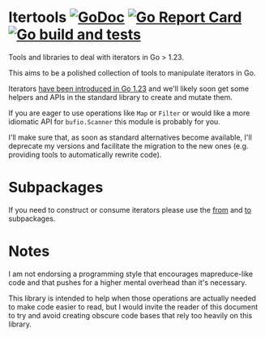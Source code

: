 # Itertools [![GoDoc](https://pkg.go.dev/badge/github.com/empijei/itertools)](https://pkg.go.dev/github.com/empijei/itertools) [![Go Report Card](https://goreportcard.com/badge/github.com/empijei/itertools)](https://goreportcard.com/report/github.com/empijei/itertools) [![Go build and tests](https://github.com/empijei/itertools/actions/workflows/go.yml/badge.svg)](https://github.com/empijei/itertools/actions/workflows/go.yml)

Tools and libraries to deal with iterators in Go > 1.23.

This aims to be a polished collection of tools to manipulate iterators in Go.

Iterators [have been introduced in Go 1.23](https://go.dev/blog/range-functions) and we'll likely soon get some helpers
and APIs in the standard library to create and mutate them.

If you are eager to use operations like `Map` or `Filter` or would like a more
idiomatic API for `bufio.Scanner` this module is probably for you.

I'll make sure that, as soon as standard alternatives become available, I'll
deprecate my versions and facilitate the migration to the new ones (e.g. providing
tools to automatically rewrite code).

# Subpackages

If you need to construct or consume iterators please use the [from](https://pkg.go.dev/github.com/empijei/itertools/from) and [to](https://pkg.go.dev/github.com/empijei/itertools/to) subpackages.

# Notes

I am not endorsing a programming style that encourages mapreduce-like code and
that pushes for a higher mental overhead than it's necessary.

This library is intended to help when those operations are actually needed to make
code easier to read, but I would invite the reader of this document to try and
avoid creating obscure code bases that rely too heavily on this library.
